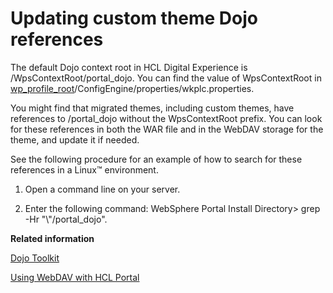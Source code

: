 # Updating custom theme Dojo references

The default Dojo context root in HCL Digital Experience is /WpsContextRoot/portal\_dojo. You can find the value of WpsContextRoot in [wp\_profile\_root](../reference/wpsdirstr.md#wp_profile_root)/ConfigEngine/properties/wkplc.properties.

You might find that migrated themes, including custom themes, have references to /portal\_dojo without the WpsContextRoot prefix. You can look for these references in both the WAR file and in the WebDAV storage for the theme, and update it if needed.

See the following procedure for an example of how to search for these references in a Linux™ environment.

1.  Open a command line on your server.

2.  Enter the following command: WebSphere Portal Install Directory\> grep -Hr "\\"/portal\_dojo".



**Related information**  


[Dojo Toolkit](../dev/dojo_overview.md)

[Using WebDAV with HCL Portal](../admin-system/webdav.md)

